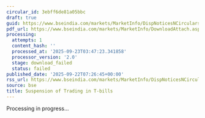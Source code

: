 ```yaml
---
circular_id: 3ebff6de81a05bbc
draft: true
guid: https://www.bseindia.com/markets/MarketInfo/DispNoticesNCirculars.aspx?Noticeid={537ABE83-15BD-4BE5-9CB3-92DD78D07822}&noticeno=20250922-4&dt=09/22/2025&icount=4&totcount=58&flag=0
pdf_url: https://www.bseindia.com/markets/MarketInfo/DownloadAttach.aspx?id=20250922-4&attachedId=
processing:
  attempts: 1
  content_hash: ''
  processed_at: '2025-09-23T03:47:23.341858'
  processor_version: '2.0'
  stage: download_failed
  status: failed
published_date: '2025-09-22T07:26:45+00:00'
rss_url: https://www.bseindia.com/markets/MarketInfo/DispNoticesNCirculars.aspx?Noticeid={537ABE83-15BD-4BE5-9CB3-92DD78D07822}&noticeno=20250922-4&dt=09/22/2025&icount=4&totcount=58&flag=0
source: bse
title: Suspension of Trading in T-bills
---
```


Processing in progress...